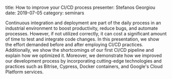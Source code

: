 title: How to improve your CI/CD process
presenter: Stefanos Georgiou
date: 2019-07-05
category: seminars



Continuous integration and deployment are part of the daily process in an industrial environment to boost productivity, reduce bugs, and automate processes. However, if not utilized correctly, it can cost a significant amount of time to test and integrate code changes. In this presentation, we show the effort demanded before and after employing CI/CD practices. Additionally, we show the shortcomings of our first CI/CD pipeline and explain how we optimized it. Moreover, we demonstrate how we improved our development process by incorporating cutting-edge technologies and practices such as Bitrise, Cypress, Docker containers, and Google's Cloud Platform services.
